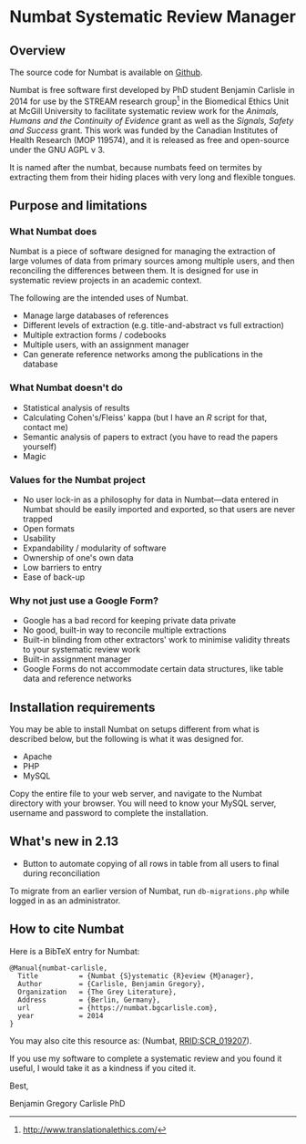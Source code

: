 # Numbat Systematic Review Manager

## Overview

The source code for Numbat is available on [Github](https://github.com/bgcarlisle/Numbat "Numbat Github").

Numbat is free software first developed by PhD student Benjamin Carlisle in 2014 for use by the STREAM research group[^1] in the Biomedical Ethics Unit at McGill University to facilitate systematic review work for the *Animals, Humans and the Continuity of Evidence* grant as well as the *Signals, Safety and Success* grant. This work was funded by the Canadian Institutes of Health Research (MOP 119574), and it is released as free and open-source under the GNU AGPL v 3.

It is named after the numbat, because numbats feed on termites by extracting them from their hiding places with very long and flexible tongues.

[^1]: <http://www.translationalethics.com/>

## Purpose and limitations

### What Numbat does

Numbat is a piece of software designed for managing the extraction of large volumes of data from primary sources among multiple users, and then reconciling the differences between them. It is designed for use in systematic review projects in an academic context.

The following are the intended uses of Numbat.

* Manage large databases of references
* Different levels of extraction (e.g. title-and-abstract vs full extraction)
* Multiple extraction forms / codebooks
* Multiple users, with an assignment manager
* Can generate reference networks among the publications in the database

### What Numbat doesn't do

* Statistical analysis of results
* Calculating Cohen's/Fleiss' kappa (but I have an *R* script for that, contact me)
* Semantic analysis of papers to extract (you have to read the papers yourself)
* Magic

### Values for the Numbat project

* No user lock-in as a philosophy for data in Numbat—data entered in Numbat should be easily imported and exported, so that users are never trapped
* Open formats
* Usability
* Expandability / modularity of software
* Ownership of one's own data
* Low barriers to entry
* Ease of back-up

### Why not just use a Google Form?

* Google has a bad record for keeping private data private
* No good, built-in way to reconcile multiple extractions
* Built-in blinding from other extractors' work to minimise validity threats to your systematic review work
* Built-in assignment manager
* Google Forms do not accommodate certain data structures, like table data and reference networks

## Installation requirements

You may be able to install Numbat on setups different from what is described below, but the following is what it was designed for.

* Apache
* PHP
* MySQL

Copy the entire file to your web server, and navigate to the Numbat directory with your browser. You will need to know your MySQL server, username and password to complete the installation.

## What's new in 2.13

* Button to automate copying of all rows in table from all users to final during reconciliation

To migrate from an earlier version of Numbat, run `db-migrations.php` while logged in as an administrator.

## How to cite Numbat

Here is a BibTeX entry for Numbat:

```
@Manual{numbat-carlisle,
  Title          = {Numbat {S}ystematic {R}eview {M}anager},
  Author         = {Carlisle, Benjamin Gregory},
  Organization   = {The Grey Literature},
  Address        = {Berlin, Germany},
  url            = {https://numbat.bgcarlisle.com},
  year           = 2014
}
```

You may also cite this resource as: (Numbat, [RRID:SCR_019207](https://scicrunch.org/scicrunch/Resources/record/nlx_144509-1/SCR_019207/resolver "RRID:SCR_019207")).

If you use my software to complete a systematic review and you found it useful, I would take it as a kindness if you cited it. 

Best,

Benjamin Gregory Carlisle PhD
